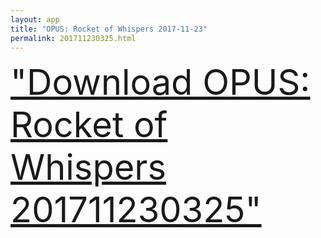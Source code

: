 ```yaml
---
layout: app
title: "OPUS: Rocket of Whispers 2017-11-23"
permalink: 201711230325.html
---
```

<div class="pure-g">
    <div class="pure-u-1-1" style="font-size: 4em">
        <a class="pure-button-primary" href="itms-services://?action=download-manifest&url=https%3A%2F%2Flitsungyisigono.github.io%2FTestScript%2Fmanifests%2F201711230325.plist"><i class="fa fa-download" aria-hidden="true"></i>"Download OPUS: Rocket of Whispers 201711230325"</a>
    </div>
</div>